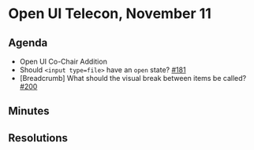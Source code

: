 # Open UI Telecon, November 11

## Agenda
* Open UI Co-Chair Addition
* Should `<input type=file>` have an `open` state? [#181](https://github.com/WICG/open-ui/issues/181)
* [Breadcrumb] What should the visual break between items be called? [#200](https://github.com/WICG/open-ui/issues/200)

## Minutes

## Resolutions
